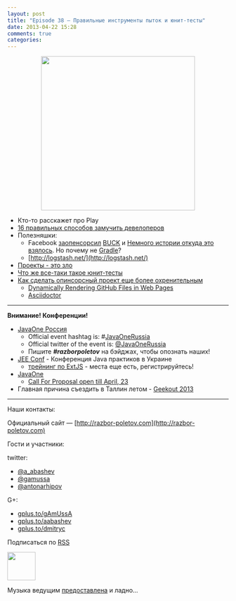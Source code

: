 ```yaml
---
layout: post
title: "Episode 38 — Правильные инструменты пыток и юнит-тесты"
date: 2013-04-22 15:28
comments: true
categories: 
---
```


<div class="separator" style="clear: both; text-align: center;">
<a href="https://raw.github.com/razbor-poletov/razbor-poletov.github.com/source/source/images/razbor_38_text.png" imageanchor="1" style="margin-left: 1em; margin-right: 1em;"><img border="0" height="350" src="https://raw.github.com/razbor-poletov/razbor-poletov.github.com/source/source/images/razbor_38_text.png" width="350" /></a></div>

- Кто-то расскажет про Play
- [16 правильных способов замучить девелоперов](http://www.javaworld.com/javaworld/jw-04-2013/130404-16-ways-to-torture-developers.html)
- Полезняшки:
    - Facebook [заопенсорсил](https://github.com/facebook/buck) [BUCK](http://facebook.github.io/buck/) и [Немного истории откуда это взялось](http://google-engtools.blogspot.com/2011/08/build-in-cloud-how-build-system-works.html). Но почему не [Gradle](http://tools.android.com/tech-docs/new-build-system/user-guide)?
    - [http://logstash.net/](http://logstash.net/)
- [Проекты - это зло](http://evan.bottch.com/2010/08/29/projects-are-evil-and-must-be-destroyed/) 
- [Что же все-таки такое юнит-тесты](http://www.withouttheloop.com/articles/2013-04-07-unit-tests/) 
- [Как сделать опинсорсный проект еще более охренительным](http://blog.clojurewerkz.org/blog/2013/04/20/how-to-make-your-open-source-project-really-awesome/)
    - [Dynamically Rendering GitHub Files in Web Pages](http://www.jamesward.com/2012/06/15/dynamically-rendering-github-files-in-web-pages)
    - [Asciidoctor](http://asciidoctor.org/)

---
**Внимание! Конференции!**

- [JavaOne Россия](http://javaone.ru)
    - Official event hashtag is: #[JavaOneRussia](https://twitter.com/search?q=%23JavaOneRussia)
    - Official twitter of the event is: [@JavaOneRussia](https://twitter.com/JavaOneRussia) 
    - Пишите **_#razborpoletov_** на бэйджах, чтобы опознать наших!
- [JEE Conf](http://jeeconf.com/speakers/) - Конференция Java практиков в Украине 
    - [трейнинг по ExtJS](http://jeeconf.com/program/extjs/) - места еще есть, регистрируйтесь! 
- [JavaOne](http://www.oracle.com/javaone/index.html)
    - [Call For Proposal open till April, 23](http://www.oracle.com/javaone/call-for-papers/information/index.html)
- Главная причина съездить в Таллин летом - [Geekout 2013](http://geekout.ee/)

---

Наши контакты:

Официальный сайт — [http://razbor-poletov.com](http://razbor-poletov.com)

Гости и участники:

twitter: 

 * [@a_abashev](https://twitter.com/#!/a_abashev) 
 * [@gamussa](https://twitter.com/#!/gamussa)
 * [@antonarhipov](https://twitter.com/antonarhipov)

G+:

 * [gplus.to/gAmUssA](http://gplus.to/gAmUssA) 
 * [gplus.to/aabashev](http://gplus.to/aabashev) 
 * [gplus.to/dmitryc](http://gplus.to/dmitryc)

<!-- player goes here-->

<audio preload="none">
  <source src="http://traffic.libsyn.com/razborpoletov/razbor_38.mp3" type="audio/mp3" />
  Your browser does not support the audio tag.
</audio>

Подписаться по [RSS](http://feeds.feedburner.com/razbor-podcast)

<!-- episode file link goes here-->
<a href="http://traffic.libsyn.com/razborpoletov/razbor_38.mp3" imageanchor="1" style="clear: left; margin-bottom: 1em; margin-left: auto; margin-right: 2em;"><img border="0" height="64" src="http://2.bp.blogspot.com/-qkfh8Q--dks/T0gixAMzuII/AAAAAAAAHD0/O5LbF3vvBNQ/s200/1330127522_mp3.png" width="64" /></a>

Музыка ведущим [предоставлена](http://www.audiobank.fm/single-music/27/111/More-And-Less/) и ладно...